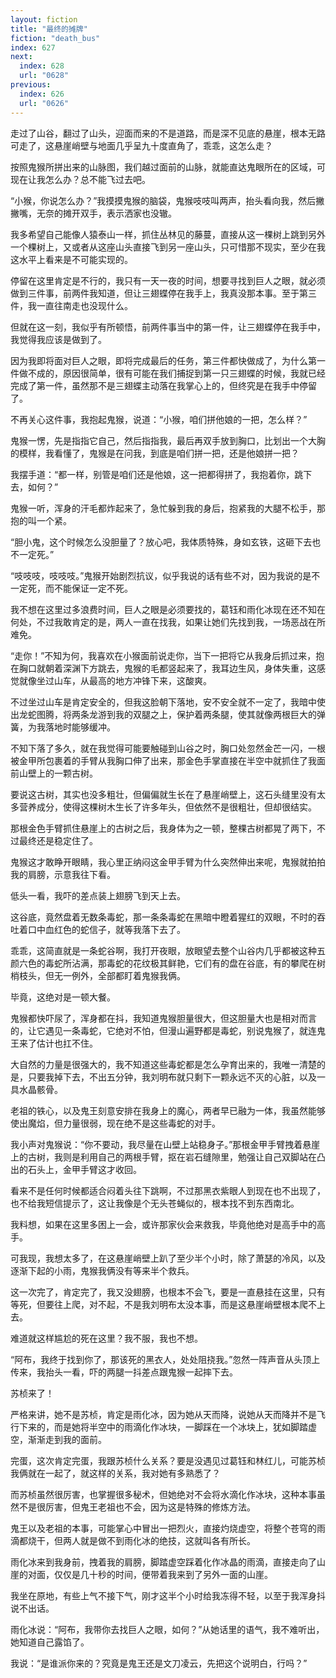 ```yaml
---
layout: fiction
title: "最终的摊牌"
fiction: "death_bus"
index: 627
next:
  index: 628
  url: "0628"
previous:
  index: 626
  url: "0626"
---
```

走过了山谷，翻过了山头，迎面而来的不是道路，而是深不见底的悬崖，根本无路可走了，这悬崖峭壁与地面几乎呈九十度直角了，乖乖，这怎么走？

按照鬼猴所拼出来的山脉图，我们越过面前的山脉，就能直达鬼眼所在的区域，可现在让我怎么办？总不能飞过去吧。

“小猴，你说怎么办？”我摸摸鬼猴的脑袋，鬼猴吱吱叫两声，抬头看向我，然后撇撇嘴，无奈的摊开双手，表示洒家也没辙。

我多希望自己能像人猿泰山一样，抓住丛林见的藤蔓，直接从这一棵树上跳到另外一个棵树上，又或者从这座山头直接飞到另一座山头，只可惜那不现实，至少在我这水平上看来是不可能实现的。

停留在这里肯定是不行的，我只有一天一夜的时间，想要寻找到巨人之眼，就必须做到三件事，前两件我知道，但让三翅蝶停在我手上，我真没那本事。至于第三件，我一直往南走也没现什么。

但就在这一刻，我似乎有所顿悟，前两件事当中的第一件，让三翅蝶停在我手中，我觉得我应该是做到了。

因为我即将面对巨人之眼，即将完成最后的任务，第三件都快做成了，为什么第一件做不成的，原因很简单，很有可能在我们捕捉到第一只三翅蝶的时候，我就已经完成了第一件，虽然那不是三翅蝶主动落在我掌心上的，但终究是在我手中停留了。

不再关心这件事，我抱起鬼猴，说道：“小猴，咱们拼他娘的一把，怎么样？”

鬼猴一愣，先是指指它自己，然后指指我，最后再双手放到胸口，比划出一个大胸的模样，我看懂了，鬼猴是在问我，到底是咱们拼一把，还是他娘拼一把？

我摆手道：“都一样，别管是咱们还是他娘，这一把都得拼了，我抱着你，跳下去，如何？”

鬼猴一听，浑身的汗毛都炸起来了，急忙躲到我的身后，抱紧我的大腿不松手，那抱的叫一个紧。

“胆小鬼，这个时候怎么没胆量了？放心吧，我体质特殊，身如玄铁，这砸下去也不一定死。”

“吱吱吱，吱吱吱。”鬼猴开始剧烈抗议，似乎我说的话有些不对，因为我说的是不一定死，而不能保证一定不死。

我不想在这里过多浪费时间，巨人之眼是必须要找的，葛钰和雨化冰现在还不知在何处，不过我敢肯定的是，两人一直在找我，如果让她们先找到我，一场恶战在所难免。

“走你！”不知为何，我喜欢在小猴面前说走你，当下一把将它从我身后抓过来，抱在胸口就朝着深渊下方跳去，鬼猴的毛都竖起来了，我耳边生风，身体失重，这感觉就像坐过山车，从最高的地方冲锋下来，这酸爽。

不过坐过山车是肯定安全的，但我这脸朝下落地，安不安全就不一定了，我暗中使出龙蛇图腾，将两条龙游到我的双腿之上，保护着两条腿，使其就像两根巨大的弹簧，为我落地时能够缓冲。

不知下落了多久，就在我觉得可能要触碰到山谷之时，胸口处忽然金芒一闪，一根被金甲所包裹着的手臂从我胸口伸了出来，那金色手掌直接在半空中就抓住了我面前山壁上的一颗古树。

要说这古树，其实也没多粗壮，但偏偏就生长在了悬崖峭壁上，这石头缝里没有太多营养成分，使得这棵树木生长了许多年头，但依然不是很粗壮，但却很结实。

那根金色手臂抓住悬崖上的古树之后，我身体为之一顿，整棵古树都晃了两下，不过最终还是稳定住了。

鬼猴这才敢睁开眼睛，我心里正纳闷这金甲手臂为什么突然伸出来呢，鬼猴就拍拍我的肩膀，示意我往下看。

低头一看，我吓的差点装上翅膀飞到天上去。

这谷底，竟然盘着无数条毒蛇，那一条条毒蛇在黑暗中瞪着猩红的双眼，不时的吞吐着口中血红色的蛇信子，就等我落下去了。

乖乖，这简直就是一条蛇谷啊，我打开夜眼，放眼望去整个山谷内几乎都被这种五颜六色的毒蛇所沾满，那毒蛇的花纹极其鲜艳，它们有的盘在谷底，有的攀爬在树梢枝头，但无一例外，全部都盯着鬼猴我俩。

毕竟，这绝对是一顿大餐。

鬼猴都快吓尿了，浑身都在抖，我知道鬼猴胆量很大，但这胆量大也是相对而言的，让它遇见一条毒蛇，它绝对不怕，但漫山遍野都是毒蛇，别说鬼猴了，就连鬼王来了估计也扛不住。

大自然的力量是很强大的，我不知道这些毒蛇都是怎么孕育出来的，我唯一清楚的是，只要我掉下去，不出五分钟，我刘明布就只剩下一颗永远不灭的心脏，以及一具水晶骸骨。

老祖的铁心，以及鬼王刻意安排在我身上的魔心，两者早已融为一体，我虽然能够使出魔焰，但力量很弱，现在绝不是这些毒蛇的对手。

我小声对鬼猴说：“你不要动，我尽量在山壁上站稳身子。”那根金甲手臂拽着悬崖上的古树，我则是利用自己的两根手臂，抠在岩石缝隙里，勉强让自己双脚站在凸出的石头上，金甲手臂这才收回。

看来不是任何时候都适合闷着头往下跳啊，不过那黑衣紫眼人到现在也不出现了，也不给我短信提示了，这让我像是个无头苍蝇似的，根本找不到东西南北。

我料想，如果在这里多困上一会，或许那家伙会来救我，毕竟他绝对是高手中的高手。

可我现，我想太多了，在这悬崖峭壁上趴了至少半个小时，除了萧瑟的冷风，以及逐渐下起的小雨，鬼猴我俩没有等来半个救兵。

这一次完了，肯定完了，我又没翅膀，也根本不会飞，要是一直悬挂在这里，只有等死，但要往上爬，对不起，不是我刘明布太没本事，而是这悬崖峭壁根本爬不上去。

难道就这样尴尬的死在这里？我不服，我也不想。

“阿布，我终于找到你了，那该死的黑衣人，处处阻挠我。”忽然一阵声音从头顶上传来，我抬头一看，吓的两腿一抖差点跟鬼猴一起摔下去。

苏桢来了！

严格来讲，她不是苏桢，肯定是雨化冰，因为她从天而降，说她从天而降并不是飞行下来的，而是她将半空中的雨滴化作冰块，一脚踩在一个冰块上，犹如脚踏虚空，渐渐走到我的面前。

完蛋，这次肯定完蛋，我跟苏桢什么关系？要是没遇见过葛钰和林红儿，可能苏桢我俩就在一起了，就这样的关系，我对她有多熟悉了？

而苏桢虽然很厉害，也掌握很多秘术，但她绝对不会将水滴化作冰块，这种本事虽然不是很厉害，但鬼王老祖也不会，因为这是特殊的修炼方法。

鬼王以及老祖的本事，可能掌心中冒出一把烈火，直接灼烧虚空，将整个苍穹的雨滴都烧干，但两人就是做不到雨化冰的绝技，这就叫各有所长。

雨化冰来到我身前，拽着我的肩膀，脚踏虚空踩着化作冰晶的雨滴，直接走向了山崖的对面，仅仅是几十秒的时间，便带着我来到了另外一面的山崖。

我坐在原地，有些上气不接下气，刚才这半个小时给我冻得不轻，以至于我浑身抖说不出话。

雨化冰说：“阿布，我带你去找巨人之眼，如何？”从她话里的语气，我不难听出，她知道自己露馅了。

我说：“是谁派你来的？究竟是鬼王还是文刀凌云，先把这个说明白，行吗？”